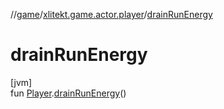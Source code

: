 //[game](../../index.md)/[xlitekt.game.actor.player](index.md)/[drainRunEnergy](drain-run-energy.md)

# drainRunEnergy

[jvm]\
fun [Player](-player/index.md).[drainRunEnergy](drain-run-energy.md)()
